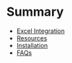 # Summary

* [Excel Integration](README.md)
* [Resources](resources.md)
* [Installation](installation.md)
* [FAQs](faqs.md)

